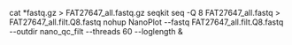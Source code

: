 cat *fastq.gz > FAT27647_all.fastq.gz
seqkit seq -Q 8 FAT27647_all.fastq > FAT27647_all.filt.Q8.fastq
nohup NanoPlot --fastq FAT27647_all.filt.Q8.fastq --outdir nano_qc_filt --threads 60 --loglength &

